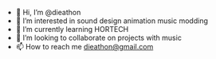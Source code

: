 - 👋 Hi, I’m @dieathon
- 👀 I’m interested in sound design animation music modding
- 🌱 I’m currently learning HORTECH
- 💞️ I’m looking to collaborate on projects with music
- 📫 How to reach me dieathon@gmail.com

<!---
dieathon/dieathon is a ✨ special ✨ repository because its `README.md` (this file) appears on your GitHub profile.
You can click the Preview link to take a look at your changes.
--->
